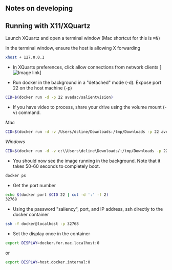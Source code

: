 ## Notes on developing
 
## Running with X11/XQuartz
Launch XQuartz and open a terminal window (Mac shortcut for this is <kbd>&#8984;N</kbd>)

In the terminal window, ensure the host is allowing X forwarding 

```bash 
xhost + 127.0.0.1
```

* In XQuarts preferences, click allow connections from network clients
[![ Image link ](img/xquarts_allow.jpg)]
 
* Run docker in the background in a "detached" mode (-d). Expose port 22 on the host machine (-p)  

```bash 
CID=$(docker run -d -p 22 avedac/salientvision)
```

* If you have video to process, share your drive using the volume mount (-v) command. 

*Mac*
```bash 
CID=$(docker run -d -v /Users/dcline/Downloads:/tmp/Downloads -p 22 avedac/salientvision)
```

*Windows*
```bash 
CID=$(docker run -d -v c:\\Users\dcline\Downloads/:/tmp/Downloads -p 22 avedac/salientvision)
```
  
* You should now see the image running in the background. Note that it takes 50-60 seconds to completely boot.
```bash
docker ps
```

* Get the port number
```bash
echo $(docker port $CID 22 | cut -d ':' -f 2)
32768
```

* Using the password "saliency", port, and IP address, ssh directly to the docker container
```bash 
ssh -Y docker@localhost -p 32768 
```

* Set the display once in the container
```bash
export DISPLAY=docker.for.mac.localhost:0
```
or 
```bash
export DISPLAY=host.docker.internal:0
```
 
